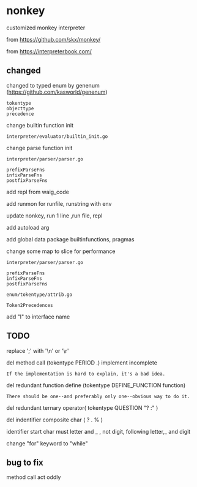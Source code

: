 # nonkey
customized monkey interpreter 

from https://github.com/skx/monkey/

from https://interpreterbook.com/

## changed 

changed to typed enum by genenum (https://github.com/kasworld/genenum)

    tokentype
    objecttype
    precedence

change builtin function init 

    interpreter/evaluator/builtin_init.go

change parse function init 

    interpreter/parser/parser.go 

    prefixParseFns
    infixParseFns
    postfixParseFns

add repl from waig_code

add runmon for runfile, runstring with env 

update nonkey, run 1 line ,run file, repl

add autoload arg

add global data package builtinfunctions, pragmas

change some map to slice for performance

    interpreter/parser/parser.go

    prefixParseFns
    infixParseFns
    postfixParseFns

    enum/tokentype/attrib.go

    Token2Precedences

add "I" to interface name

## TODO

replace ';' with '\n' or '\r'

del method call (tokentype PERIOD .) implement incomplete 

    If the implementation is hard to explain, it's a bad idea.

del redundant function define (tokentype DEFINE_FUNCTION function) 

    There should be one--and preferably only one--obvious way to do it.

del redundant ternary operator( tokentype QUESTION  "? :"  )

del indentifier composite char ( ? . %  ) 

identifier start char must letter and _ , not digit, following letter,_ and digit

change "for" keyword to "while"


## bug to fix 

method call act oddly